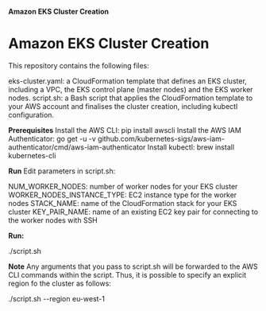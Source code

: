 **Amazon EKS Cluster Creation**
# Amazon EKS Cluster Creation
This repository contains the following files:

eks-cluster.yaml: a CloudFormation template that defines an EKS cluster, including a VPC, the EKS control plane (master nodes) and the EKS worker nodes.
script.sh: a Bash script that applies the CloudFormation template to your AWS account and finalises the cluster creation, including kubectl configuration.

**Prerequisites**
Install the AWS CLI:
pip install awscli
Install the AWS IAM Authenticator:
go get -u -v github.com/kubernetes-sigs/aws-iam-authenticator/cmd/aws-iam-authenticator
Install kubectl:
brew install kubernetes-cli


**Run**
Edit parameters in script.sh:

NUM_WORKER_NODES: number of worker nodes for your EKS cluster
WORKER_NODES_INSTANCE_TYPE: EC2 instance type for the worker nodes
STACK_NAME: name of the CloudFormation stack for your EKS cluster
KEY_PAIR_NAME: name of an existing EC2 key pair for connecting to the worker nodes with SSH


**Run:**

./script.sh


**Note**
Any arguments that you pass to script.sh will be forwarded to the AWS CLI commands within the script. Thus, it is possible to specify an explicit region fo the cluster as follows:

./script.sh --region eu-west-1

